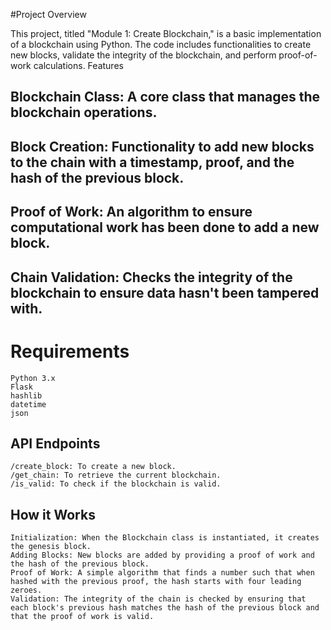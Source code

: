 #Project Overview

This project, titled "Module 1: Create Blockchain," is a basic implementation of a blockchain using Python. The code includes functionalities to create new blocks, validate the integrity of the blockchain, and perform proof-of-work calculations.
Features

## Blockchain Class: A core class that manages the blockchain operations.
## Block Creation: Functionality to add new blocks to the chain with a timestamp, proof, and the hash of the previous block.
## Proof of Work: An algorithm to ensure computational work has been done to add a new block.
## Chain Validation: Checks the integrity of the blockchain to ensure data hasn't been tampered with.

# Requirements

    Python 3.x
    Flask
    hashlib
    datetime
    json

## API Endpoints

    /create_block: To create a new block.
    /get_chain: To retrieve the current blockchain.
    /is_valid: To check if the blockchain is valid.

## How it Works

    Initialization: When the Blockchain class is instantiated, it creates the genesis block.
    Adding Blocks: New blocks are added by providing a proof of work and the hash of the previous block.
    Proof of Work: A simple algorithm that finds a number such that when hashed with the previous proof, the hash starts with four leading zeroes.
    Validation: The integrity of the chain is checked by ensuring that each block's previous hash matches the hash of the previous block and that the proof of work is valid.
